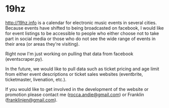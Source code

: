# 19hz
http://19hz.info is a calendar for electronic music events in several cities.
Because events have shifted to being broadcasted on facebook, I would like for
event listings to be accessible to people who either choose not to take part in social media
or those who do not see the wide range of events in their area (or areas they're visiting).

Right now I'm just working on pulling that data from facebook (eventscraper.py).

In the future, we would like to pull data such as ticket pricing and age limit from either event descriptions
or ticket sales websites (eventbrite, ticketmaster, livenation, etc.).

If you would like to get involved in the development of the website or promotion
please contact me (rocca.andie@gmail.com) or Franklin (franklinjen@gmail.com).
